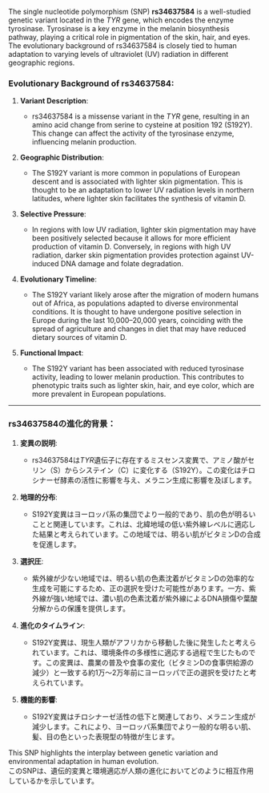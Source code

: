 The single nucleotide polymorphism (SNP) **rs34637584** is a well-studied genetic variant located in the *TYR* gene, which encodes the enzyme tyrosinase. Tyrosinase is a key enzyme in the melanin biosynthesis pathway, playing a critical role in pigmentation of the skin, hair, and eyes. The evolutionary background of rs34637584 is closely tied to human adaptation to varying levels of ultraviolet (UV) radiation in different geographic regions.

### Evolutionary Background of rs34637584:
1. **Variant Description**:
   - rs34637584 is a missense variant in the *TYR* gene, resulting in an amino acid change from serine to cysteine at position 192 (S192Y). This change can affect the activity of the tyrosinase enzyme, influencing melanin production.

2. **Geographic Distribution**:
   - The S192Y variant is more common in populations of European descent and is associated with lighter skin pigmentation. This is thought to be an adaptation to lower UV radiation levels in northern latitudes, where lighter skin facilitates the synthesis of vitamin D.

3. **Selective Pressure**:
   - In regions with low UV radiation, lighter skin pigmentation may have been positively selected because it allows for more efficient production of vitamin D. Conversely, in regions with high UV radiation, darker skin pigmentation provides protection against UV-induced DNA damage and folate degradation.

4. **Evolutionary Timeline**:
   - The S192Y variant likely arose after the migration of modern humans out of Africa, as populations adapted to diverse environmental conditions. It is thought to have undergone positive selection in Europe during the last 10,000–20,000 years, coinciding with the spread of agriculture and changes in diet that may have reduced dietary sources of vitamin D.

5. **Functional Impact**:
   - The S192Y variant has been associated with reduced tyrosinase activity, leading to lower melanin production. This contributes to phenotypic traits such as lighter skin, hair, and eye color, which are more prevalent in European populations.

---

### rs34637584の進化的背景：
1. **変異の説明**:
   - rs34637584は*TYR*遺伝子に存在するミスセンス変異で、アミノ酸がセリン（S）からシステイン（C）に変化する（S192Y）。この変化はチロシナーゼ酵素の活性に影響を与え、メラニン生成に影響を及ぼします。

2. **地理的分布**:
   - S192Y変異はヨーロッパ系の集団でより一般的であり、肌の色が明るいことと関連しています。これは、北緯地域の低い紫外線レベルに適応した結果と考えられています。この地域では、明るい肌がビタミンDの合成を促進します。

3. **選択圧**:
   - 紫外線が少ない地域では、明るい肌の色素沈着がビタミンDの効率的な生成を可能にするため、正の選択を受けた可能性があります。一方、紫外線が強い地域では、濃い肌の色素沈着が紫外線によるDNA損傷や葉酸分解からの保護を提供します。

4. **進化のタイムライン**:
   - S192Y変異は、現生人類がアフリカから移動した後に発生したと考えられています。これは、環境条件の多様性に適応する過程で生じたものです。この変異は、農業の普及や食事の変化（ビタミンDの食事供給源の減少）と一致する約1万～2万年前にヨーロッパで正の選択を受けたと考えられています。

5. **機能的影響**:
   - S192Y変異はチロシナーゼ活性の低下と関連しており、メラニン生成が減少します。これにより、ヨーロッパ系集団でより一般的な明るい肌、髪、目の色といった表現型の特徴が生じます。

This SNP highlights the interplay between genetic variation and environmental adaptation in human evolution.  
このSNPは、遺伝的変異と環境適応が人類の進化においてどのように相互作用しているかを示しています。